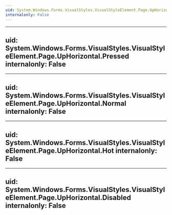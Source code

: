 ```yaml
---
uid: System.Windows.Forms.VisualStyles.VisualStyleElement.Page.UpHorizontal
internalonly: False
---
```


---
uid: System.Windows.Forms.VisualStyles.VisualStyleElement.Page.UpHorizontal.Pressed
internalonly: False
---

---
uid: System.Windows.Forms.VisualStyles.VisualStyleElement.Page.UpHorizontal.Normal
internalonly: False
---

---
uid: System.Windows.Forms.VisualStyles.VisualStyleElement.Page.UpHorizontal.Hot
internalonly: False
---

---
uid: System.Windows.Forms.VisualStyles.VisualStyleElement.Page.UpHorizontal.Disabled
internalonly: False
---
